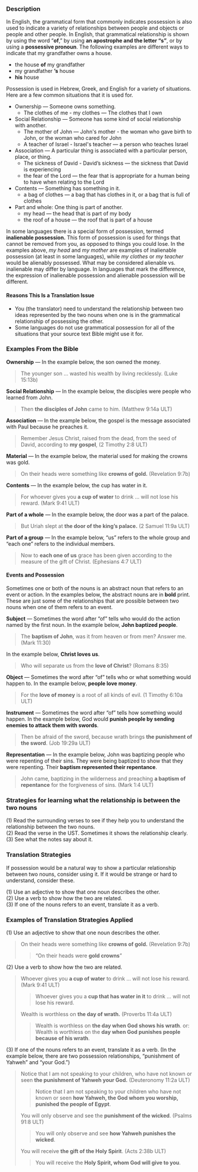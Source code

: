 ### Description

In English, the grammatical form that commonly indicates possession is also used to indicate a variety of relationships between people and objects or people and other people. In English, that grammatical relationship is shown by using the word “**of**,” by using **an apostrophe and the letter “s”**, or by using a **possessive pronoun**. The following examples are different ways to indicate that my grandfather owns a house.

* the house **of** my grandfather
* my grandfather **’s** house
* **his** house

Possession is used in Hebrew, Greek, and English for a variety of situations. Here are a few common situations that it is used for.

* Ownership — Someone owns something.
    * The clothes of me - my clothes — The clothes that I own 
* Social Relationship — Someone has some kind of social relationship with another.
    * The mother of John — John's mother - the woman who gave birth to John, or the woman who cared for John 
    * A teacher of Israel - Israel's teacher — a person who teaches Israel 
* Association — A particular thing is associated with a particular person, place, or thing.
    * The sickness of David - David’s sickness — the sickness that David is experiencing 
    * the fear of the Lord — the fear that is appropriate for a human being to have when relating to the Lord
* Contents — Something has something in it.
    * a bag of clothes — a bag that has clothes in it, or a bag that is full of clothes
* Part and whole: One thing is part of another.
    * my head — the head that is part of my body
    * the roof of a house — the roof that is part of a house

In some languages there is a special form of possession, termed **inalienable possession.** This form of possession is used for things that cannot be removed from you, as opposed to things you could lose. In the examples above, *my head* and *my mother* are examples of inalienable possession (at least in some languages), while *my clothes* or *my teacher* would be alienably possessed. What may be considered alienable vs. inalienable may differ by language. In languages that mark the difference, the expression of inalienable possession and alienable possession will be different.

#### Reasons This Is a Translation Issue

* You (the translator) need to understand the relationship between two ideas represented by the two nouns when one is in the grammatical relationship of possessing the other.
* Some languages do not use grammatical possession for all of the situations that your source text Bible might use it for.

### Examples From the Bible

**Ownership** — In the example below, the son owned the money.

> The younger son … wasted his wealth by living recklessly. (Luke 15:13b)

**Social Relationship** — In the example below, the disciples were people who learned from John.

> Then **the disciples of John** came to him. (Matthew 9:14a ULT)

**Association** — In the example below, the gospel is the message associated with Paul because he preaches it.

> Remember Jesus Christ, raised from the dead, from the seed of David, according to **my gospel**, (2 Timothy 2:8 ULT)

**Material** — In the example below, the material used for making the crowns was gold.

> On their heads were something like **crowns of gold.** (Revelation 9:7b)

**Contents** — In the example below, the cup has water in it.

> For whoever gives you **a cup of water** to drink … will not lose his reward. (Mark 9:41 ULT)

**Part of a whole** — In the example below, the door was a part of the palace.

> But Uriah slept at **the door of the king’s palace.** (2 Samuel 11:9a ULT)

**Part of a group** — In the example below, “us” refers to the whole group and “each one” refers to the individual members.

> Now to **each one of us** grace has been given according to the measure of the gift of Christ. (Ephesians 4:7 ULT)

#### Events and Possession

Sometimes one or both of the nouns is an abstract noun that refers to an event or action. In the examples below, the abstract nouns are in **bold** print. These are just some of the relationships that are possible between two nouns when one of them refers to an event.

**Subject** — Sometimes the word after “of” tells who would do the action named by the first noun. In the example below, **John baptized people**.

> The **baptism of John**, was it from heaven or from men? Answer me. (Mark 11:30)

In the example below, **Christ loves us**.

> Who will separate us from the **love of Christ**? (Romans 8:35)

**Object** — Sometimes the word after “of” tells who or what something would happen to. In the example below, **people love money**.

> For the **love of money** is a root of all kinds of evil. (1 Timothy 6:10a ULT)

**Instrument** — Sometimes the word after “of” tells how something would happen. In the example below, God would **punish people by sending enemies to attack them with swords**.

> Then be afraid of the sword, because wrath brings **the punishment of the sword**. (Job 19:29a ULT)

**Representation** — In the example below, John was baptizing people who were repenting of their sins. They were being baptized to show that they were repenting. Their **baptism represented their repentance**.

> John came, baptizing in the wilderness and preaching **a baptism of repentance** for the forgiveness of sins. (Mark 1:4 ULT)

### Strategies for learning what the relationship is between the two nouns

(1) Read the surrounding verses to see if they help you to understand the relationship between the two nouns.<br>
(2) Read the verse in the UST. Sometimes it shows the relationship clearly.<br>
(3) See what the notes say about it.

### Translation Strategies

If possession would be a natural way to show a particular relationship between two nouns, consider using it. If it would be strange or hard to understand, consider these.

(1) Use an adjective to show that one noun describes the other.<br>
(2) Use a verb to show how the two are related.<br>
(3) If one of the nouns refers to an event, translate it as a verb.

### Examples of Translation Strategies Applied

(1) Use an adjective to show that one noun describes the other.

> On their heads were something like **crowns of gold.** (Revelation 9:7b)
>
> > “On their heads were **gold crowns**”

(2) Use a verb to show how the two are related.

> Whoever gives you **a cup of water** to drink … will not lose his reward. (Mark 9:41 ULT)
>
> > Whoever gives you a **cup that has water in it** to drink … will not lose his reward.
>
> Wealth is worthless on **the day of wrath.** (Proverbs 11:4a ULT)
>
> > Wealth is worthless on **the day when God shows his wrath**.
> > or:
> > Wealth is worthless on the **day when God punishes people because of his wrath**.

(3) If one of the nouns refers to an event, translate it as a verb. (In the example below, there are two possession relationships, “punishment of Yahweh” and “your God.”)

> Notice that I am not speaking to your children, who have not known or seen **the punishment of Yahweh your God.** (Deuteronomy 11:2a ULT)
>
> > Notice that I am not speaking to your children who have not known or seen **how Yahweh, the God whom you worship, punished the people of Egypt**.
>
> You will only observe and see the **punishment of the wicked**. (Psalms 91:8 ULT)
>
> > You will only observe and see **how Yahweh punishes the wicked**.
>
> You will receive **the gift of the Holy Spirit**. (Acts 2:38b ULT)
>
> > You will receive the **Holy Spirit, whom God will give to you**.

